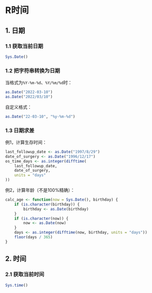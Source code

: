 # R时间

## 1. 日期

### 1.1 获取当前日期

```R
Sys.Date()
```

### 1.2 把字符串转换为日期

当格式为`%Y-%m-%d`、`%Y/%m/%d`时：

```R
as.Date("2022-03-10")
as.Date("2022/03/10")
```

自定义格式：

```R
as.Date("22-03-10", "%y-%m-%d")
```

### 1.3 日期求差

例1，计算生存时间：

```R
last_followup_date <- as.Date("1997/8/29")
date_of_surgery <- as.Date("1996/12/17")
os_time_days <- as.integer(difftime(
    last_followup_date,
    date_of_surgery,
    units = "days"
))
```

例2，计算年龄（不是100%精确）：

```R
calc_age <- function(now = Sys.Date(), birthday) {
    if (is.character(birthday)) {
        birthday <- as.Date(birthday)
    }
    if (is.character(now)) {
        now <- as.Date(now)
    }
    days <- as.integer(difftime(now, birthday, units = "days"))
    floor(days / 365)
}
```

## 2. 时间

### 2.1 获取当前时间

```R
Sys.time()
```
